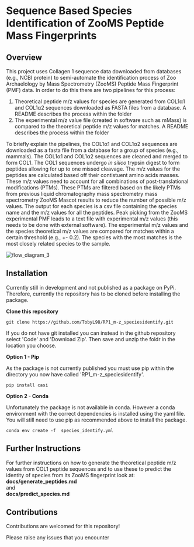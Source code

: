 # Sequence Based Species Identification of ZooMS Peptide Mass Fingerprints 

## Overview
This project uses Collagen 1 sequence data downloaded from databases (e.g., NCBI protein) to semi-automate the identification process of Zoo Archaelology by Mass Spectrometry (ZooMS) Peptide Mass Fingerprint (PMF) data. In order to do this there are two pipelines for this process:
1. Theoretical peptide m/z values for species are generated from COL1α1 and COL1α2 sequences downloaded as FASTA files from a database. A README describes the process within the folder
2. The experimental m/z value file (created in software such as mMass) is compared to the theoretical peptide m/z values for matches.  A README describes the process within the folder

To briefly explain the pipelines, the COL1α1 and COL1α2 sequences are downloaded as a fasta file from a database for a group of species (e.g., mammals). The COL1α1 and COL1α2 sequences are cleaned and merged to form COL1. The COL1 sequences undergo *in silico* trypsin digest to form peptides allowing for up to one missed cleavage. The m/z values for the peptides are calculated based off their contistuent amino acids masses. These m/z values need to account for all combinations of post-translational modifications (PTMs). These PTMs are filtered based on the likely PTMs from previous liquid chromatography mass spectrometry mass spectrometry ZooMS Mascot results to reduce the number of possible m/z values. The output for each species is a csv file containing the species name and the m/z values for all the peptides. Peak picking from the ZooMS experimental PMF leads to a text file with experimental m/z values (this needs to be done with external software). The experimental m/z values and the species theoretical m/z values are compared for matches within a certain threshold (e.g., +- 0.2). The species with the most matches is the most closely related species to the sample.



![flow_diagram_3](https://github.com/TobyL98/RP1_m-z_speciesidentify/assets/158182593/fe4de66b-4cf2-497b-b4f6-657ec5526320)

## Installation
Currently still in development and not published as a package on PyPi. Therefore, currently the repository has to be cloned before installing the package.

**Clone this repository**
```
git clone https://github.com/TobyL98/RP1_m-z_speciesidentify.git
```
If you do not have git installed you can instead in the github repository select 'Code' and 'Download Zip'. Then save and unzip the foldr in the location you choose.

**Option 1 - Pip**

As the package is not currently published you must use pip within the directory you now have called 'RP1_m-z_speciesidentify'.
```
pip install casi
```
**Option 2 - Conda**

Unfortunately the package is not available in conda. However a conda environment with the correct dependencies is installed using the yaml file. You will still need to use pip as recommended above to install the package.
```
conda env create -f  species_identify.yml
```

## Further Instructions

For further instructions on how to generate the theoretical peptide m/z values from COL1 peptide sequences and to use these to predict the identity of species from its ZooMS fingerprint look at:
**docs/generate_peptides.md**  
and  
**docs/predict_species.md**

## Contributions
Contributions are welcomed for this repository!

Please raise any issues that you encounter




